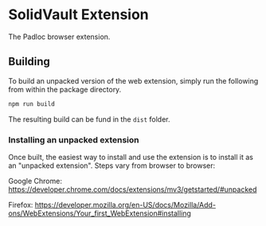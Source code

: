 # SolidVault Extension

The Padloc browser extension.


## Building

To build an unpacked version of the web extension, simply run the following from
within the package directory.

```sh
npm run build
```

The resulting build can be fund in the `dist` folder.

### Installing an unpacked extension

Once built, the easiest way to install and use the extension is to install it as
an "unpacked extension". Steps vary from browser to browser:

Google Chrome:
https://developer.chrome.com/docs/extensions/mv3/getstarted/#unpacked

Firefox:
https://developer.mozilla.org/en-US/docs/Mozilla/Add-ons/WebExtensions/Your_first_WebExtension#installing

